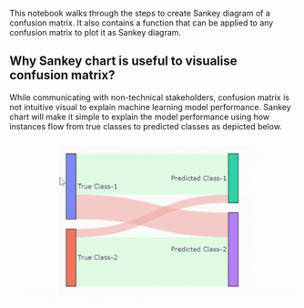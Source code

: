 This notebook walks through the steps to create Sankey diagram of a confusion matrix. It also contains a function that can be applied to any confusion matrix to plot it as Sankey diagram.

## Why Sankey chart is useful to visualise confusion matrix?
While communicating with non-technical stakeholders, confusion matrix is not intuitive visual to explain machine learning model performance. 
Sankey chart will make it simple to explain the model performance using how instances flow from true classes to predicted classes as depicted below.

![](https://github.com/hrishi-ds/Medium/blob/main/Visualize-Confusion-Matrix-Using-Sankey-Diagram/sankey%20chart%20hover.gif)

